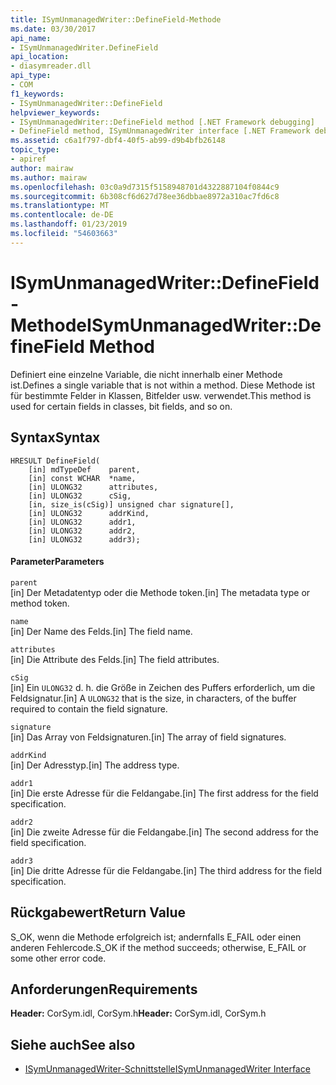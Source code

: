 ```yaml
---
title: ISymUnmanagedWriter::DefineField-Methode
ms.date: 03/30/2017
api_name:
- ISymUnmanagedWriter.DefineField
api_location:
- diasymreader.dll
api_type:
- COM
f1_keywords:
- ISymUnmanagedWriter::DefineField
helpviewer_keywords:
- ISymUnmanagedWriter::DefineField method [.NET Framework debugging]
- DefineField method, ISymUnmanagedWriter interface [.NET Framework debugging]
ms.assetid: c6a1f797-dbf4-40f5-ab99-d9b4bfb26148
topic_type:
- apiref
author: mairaw
ms.author: mairaw
ms.openlocfilehash: 03c0a9d7315f5158948701d4322887104f0844c9
ms.sourcegitcommit: 6b308cf6d627d78ee36dbbae8972a310ac7fd6c8
ms.translationtype: MT
ms.contentlocale: de-DE
ms.lasthandoff: 01/23/2019
ms.locfileid: "54603663"
---
```

# <a name="isymunmanagedwriterdefinefield-method"></a><span data-ttu-id="b8c98-102">ISymUnmanagedWriter::DefineField-Methode</span><span class="sxs-lookup"><span data-stu-id="b8c98-102">ISymUnmanagedWriter::DefineField Method</span></span>
<span data-ttu-id="b8c98-103">Definiert eine einzelne Variable, die nicht innerhalb einer Methode ist.</span><span class="sxs-lookup"><span data-stu-id="b8c98-103">Defines a single variable that is not within a method.</span></span> <span data-ttu-id="b8c98-104">Diese Methode ist für bestimmte Felder in Klassen, Bitfelder usw. verwendet.</span><span class="sxs-lookup"><span data-stu-id="b8c98-104">This method is used for certain fields in classes, bit fields, and so on.</span></span>  
  
## <a name="syntax"></a><span data-ttu-id="b8c98-105">Syntax</span><span class="sxs-lookup"><span data-stu-id="b8c98-105">Syntax</span></span>  
  
```  
HRESULT DefineField(  
    [in] mdTypeDef    parent,  
    [in] const WCHAR  *name,  
    [in] ULONG32      attributes,  
    [in] ULONG32      cSig,  
    [in, size_is(cSig)] unsigned char signature[],  
    [in] ULONG32      addrKind,  
    [in] ULONG32      addr1,  
    [in] ULONG32      addr2,  
    [in] ULONG32      addr3);  
```  
  
#### <a name="parameters"></a><span data-ttu-id="b8c98-106">Parameter</span><span class="sxs-lookup"><span data-stu-id="b8c98-106">Parameters</span></span>  
 `parent`  
 <span data-ttu-id="b8c98-107">[in] Der Metadatentyp oder die Methode token.</span><span class="sxs-lookup"><span data-stu-id="b8c98-107">[in] The metadata type or method token.</span></span>  
  
 `name`  
 <span data-ttu-id="b8c98-108">[in] Der Name des Felds.</span><span class="sxs-lookup"><span data-stu-id="b8c98-108">[in] The field name.</span></span>  
  
 `attributes`  
 <span data-ttu-id="b8c98-109">[in] Die Attribute des Felds.</span><span class="sxs-lookup"><span data-stu-id="b8c98-109">[in] The field attributes.</span></span>  
  
 `cSig`  
 <span data-ttu-id="b8c98-110">[in] Ein `ULONG32` d. h. die Größe in Zeichen des Puffers erforderlich, um die Feldsignatur.</span><span class="sxs-lookup"><span data-stu-id="b8c98-110">[in] A `ULONG32` that is the size, in characters, of the buffer required to contain the field signature.</span></span>  
  
 `signature`  
 <span data-ttu-id="b8c98-111">[in] Das Array von Feldsignaturen.</span><span class="sxs-lookup"><span data-stu-id="b8c98-111">[in] The array of field signatures.</span></span>  
  
 `addrKind`  
 <span data-ttu-id="b8c98-112">[in] Der Adresstyp.</span><span class="sxs-lookup"><span data-stu-id="b8c98-112">[in] The address type.</span></span>  
  
 `addr1`  
 <span data-ttu-id="b8c98-113">[in] Die erste Adresse für die Feldangabe.</span><span class="sxs-lookup"><span data-stu-id="b8c98-113">[in] The first address for the field specification.</span></span>  
  
 `addr2`  
 <span data-ttu-id="b8c98-114">[in] Die zweite Adresse für die Feldangabe.</span><span class="sxs-lookup"><span data-stu-id="b8c98-114">[in] The second address for the field specification.</span></span>  
  
 `addr3`  
 <span data-ttu-id="b8c98-115">[in] Die dritte Adresse für die Feldangabe.</span><span class="sxs-lookup"><span data-stu-id="b8c98-115">[in] The third address for the field specification.</span></span>  
  
## <a name="return-value"></a><span data-ttu-id="b8c98-116">Rückgabewert</span><span class="sxs-lookup"><span data-stu-id="b8c98-116">Return Value</span></span>  
 <span data-ttu-id="b8c98-117">S_OK, wenn die Methode erfolgreich ist; andernfalls E_FAIL oder einen anderen Fehlercode.</span><span class="sxs-lookup"><span data-stu-id="b8c98-117">S_OK if the method succeeds; otherwise, E_FAIL or some other error code.</span></span>  
  
## <a name="requirements"></a><span data-ttu-id="b8c98-118">Anforderungen</span><span class="sxs-lookup"><span data-stu-id="b8c98-118">Requirements</span></span>  
 <span data-ttu-id="b8c98-119">**Header:** CorSym.idl, CorSym.h</span><span class="sxs-lookup"><span data-stu-id="b8c98-119">**Header:** CorSym.idl, CorSym.h</span></span>  
  
## <a name="see-also"></a><span data-ttu-id="b8c98-120">Siehe auch</span><span class="sxs-lookup"><span data-stu-id="b8c98-120">See also</span></span>
- [<span data-ttu-id="b8c98-121">ISymUnmanagedWriter-Schnittstelle</span><span class="sxs-lookup"><span data-stu-id="b8c98-121">ISymUnmanagedWriter Interface</span></span>](../../../../docs/framework/unmanaged-api/diagnostics/isymunmanagedwriter-interface.md)
